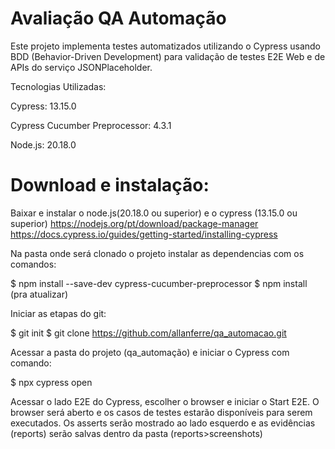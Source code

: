 # Avaliação QA Automação

Este projeto implementa testes automatizados utilizando o Cypress usando BDD (Behavior-Driven Development) para validação de testes E2E Web e de APIs do serviço JSONPlaceholder.

Tecnologias Utilizadas:

Cypress: 13.15.0

Cypress Cucumber Preprocessor: 4.3.1

Node.js: 20.18.0

# Download e instalação:

Baixar e instalar o node.js(20.18.0 ou superior) e o cypress (13.15.0 ou superior)
https://nodejs.org/pt/download/package-manager
https://docs.cypress.io/guides/getting-started/installing-cypress

Na pasta onde será clonado o projeto instalar as dependencias com os comandos:

$ npm install --save-dev cypress-cucumber-preprocessor
$ npm install (pra atualizar)

Iniciar as etapas do git:

$ git init
$ git clone https://github.com/allanferre/qa_automacao.git

Acessar a pasta do projeto (qa_automação) e iniciar o Cypress com comando:

$ npx cypress open

Acessar o lado E2E do Cypress, escolher o browser e iniciar o Start E2E. O browser será aberto e os casos de testes estarão disponíveis para serem executados. Os asserts serão mostrado ao lado esquerdo e as evidências (reports) serão salvas dentro da pasta (reports>screenshots)
